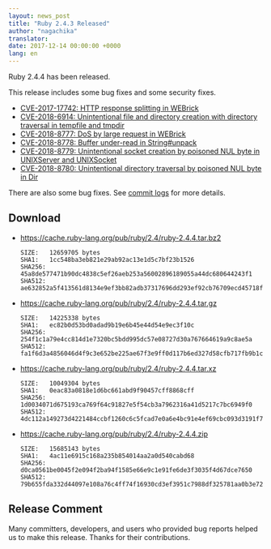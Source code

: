 ```yaml
---
layout: news_post
title: "Ruby 2.4.3 Released"
author: "nagachika"
translator:
date: 2017-12-14 00:00:00 +0000
lang: en
---
```


Ruby 2.4.4 has been released.

This release includes some bug fixes and some security fixes.

* [CVE-2017-17742: HTTP response splitting in WEBrick](/en/news/2018/03/28/http-response-splitting-in-webrick-cve-2017-17742)
* [CVE-2018-6914: Unintentional file and directory creation with directory traversal in tempfile and tmpdir](/en/news/2018/03/28/unintentional-file-and-directory-creation-with-directory-traversal-cve-2018-6914)
* [CVE-2018-8777: DoS by large request in WEBrick](/en/news/2018/03/28/large-request-dos-in-webrick-cve-2018-8777)
* [CVE-2018-8778: Buffer under-read in String#unpack](/en/news/2018/03/28/buffer-under-read-unpack-cve-2018-8778.md/)
* [CVE-2018-8779: Unintentional socket creation by poisoned NUL byte in UNIXServer and UNIXSocket](/en/news/2018/03/28/poisoned-nul-byte-unixsocket-cve-2018-8779)
* [CVE-2018-8780: Unintentional directory traversal by poisoned NUL byte in Dir](/en/news/2018/03/28/poisoned-nul-byte-dir-cve-2018-8780)

There are also some bug fixes.
See [commit logs](https://github.com/ruby/ruby/compare/v2_4_3...v2_4_4) for more details.

## Download

* <https://cache.ruby-lang.org/pub/ruby/2.4/ruby-2.4.4.tar.bz2>

      SIZE:   12659705 bytes
      SHA1:   1cc548ba3eb821e29ab92ac13e1d5c7bf23b1526
      SHA256: 45a8de577471b90dc4838c5ef26aeb253a56002896189055a44dc680644243f1
      SHA512: ae632852a5f413561d8134e9ef3bb82adb37317696dd293ef92cb76709ecd45718f14116ecce35b12f1c2dd53ccae8dabc7a924a270072b697512d11f4922347

* <https://cache.ruby-lang.org/pub/ruby/2.4/ruby-2.4.4.tar.gz>

      SIZE:   14225338 bytes
      SHA1:   ec82b0d53bd0adad9b19e6b45e44d54e9ec3f10c
      SHA256: 254f1c1a79e4cc814d1e7320bc5bdd995dc57e08727d30a767664619a9c8ae5a
      SHA512: fa1f6d3a4856046d4f9c3e652be225ae67f3e9ff0d117b6ed327d58cfb717fb9b1ce81d06a3302e486e7da0b5f67b16341666ceb02a554a428d221d008263ed8

* <https://cache.ruby-lang.org/pub/ruby/2.4/ruby-2.4.4.tar.xz>

      SIZE:   10049304 bytes
      SHA1:   0eac83a0818e1d6bc661abd9f90457cff8868cff
      SHA256: 1d0034071d675193ca769f64c91827e5f54cb3a7962316a41d5217c7bc6949f0
      SHA512: 4dc112a149273d4221484ccbf1260c6c5fcad7e0a6e4bc91e4ef69cbc093d3191f7abd71420f80d680f8ea5d111e6803ba2af32166aa501913639e6d5696fde0

* <https://cache.ruby-lang.org/pub/ruby/2.4/ruby-2.4.4.zip>

      SIZE:   15685143 bytes
      SHA1:   4ac11e6915c168a235b854014aa2a0d540cabd68
      SHA256: d0ca0561be0045f2e094f2ba94f1585e66e9c1e91fe6de3f3035f4d67dce7650
      SHA512: 79b655fda332d44097e108a76c4ff74f16930cd3ef3951c7988df325781aa0b3e724697107d964735f31a2457a835f08fa72c4eadd5ef7d3ccc1e6c9185f37e3

## Release Comment

Many committers, developers, and users who provided bug reports helped
us to make this release.
Thanks for their contributions.
